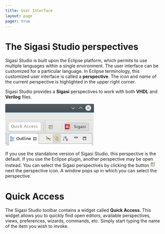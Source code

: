 ```yaml
---
title: User Interface
layout: page 
pager: true
---
```


# The Sigasi Studio perspectives

Sigasi Studio is built upon the Eclipse platform, which permits to use multiple languages within a single environment. The user interface can be customized for a particular language. In Eclipse terminology, this customized user interface is called a **perspective**. The *icon* and *name* of the current perspective is highlighted in the upper right corner.

Sigasi Studio provides a **Sigasi** perspectives to work with both **VHDL** and **Verilog** files.

![](images/sigasi_perspectives.png)

If you use the standalone version of Sigasi Studio, this perspective is the default. If you use the Eclipse plugin, another perspective may be open instead. You can select the Sigasi perspectives by clicking the button ![](icons/perspectivebutton.png) next the perspective icon. A window pops up in which you can select the perspective.

# Quick Access

The Sigasi Studio toolbar contains a widget called **Quick Access**. This widget allows you to quickly find open editors, available perspectives, views, preferences, wizards, commands, etc. Simply start typing the name of the item you wish to invoke.
